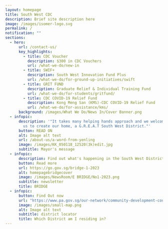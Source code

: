 ```yaml
---
layout: homepage
title: South West CDC
description: Brief site description here
image: /images/isomer-logo.svg
permalink: /
notification: ""
sections:
  - hero:
      url: /contact-us/
      key_highlights:
        - title: CDC Voucher
          description: $300 in CDC Vouchers
          url: /what-we-do/new-in
        - title: SWIF+
          description: South West Innovation Fund Plus
          url: /what-we-do/for-ground-up-initiatives/swift
        - title: GRIT FUND
          description: Graduate Relief & Individual Training Fund
          url: /what-we-do/for-students/gritfund/
        - title: CDC COVID-19 Relief Fund
          description: Kong Meng San (KMS)-CDC COVID-19 Relief Fund
          url: /what-we-do/for-assistance/kms/
      background: /images/What We Do/News In/Cover Banner.png
  - infopic:
      description: '"It takes many helping hands approach and we welcome you to join
        us to create our home, a G.R.E.A.T South West District."'
      button: READ ON
      alt: Image alt text
      url: /about-us/a-word-from-yenling
      image: /images/KK_050118_12520(3k)edit.jpg
      subtitle: Mayor's message
  - infopic:
      description: Find out what's happening in the South West District now!
      button: Read more
      url: https://go.gov.sg/bridge-1-2023
      alt: homepagebridgecover
      image: /images/NewsRoom/E BRIDGE/No1-2023.png
      subtitle: newsletter
      title: BRIDGE
  - infopic:
      button: Find Out now
      url: "https://www.pa.gov.sg/our-network/community-development-councils "
      image: /images/small-map.png
      alt: Image alt text
      subtitle: district locator
      title: Which District am I residing in?
---
```

